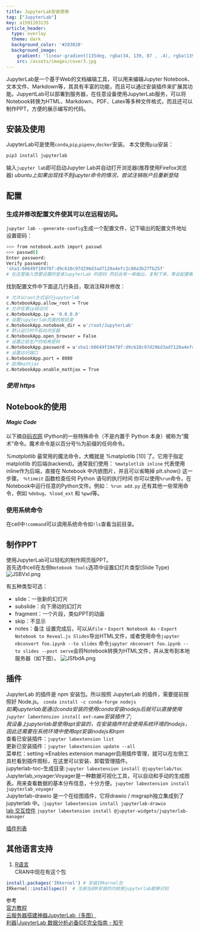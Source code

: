 ```yaml
---
title: JupyterLab安装使用
tag: ["JupyterLab"]
key: a1591103135
article_header:
  type: overlay
  theme: dark
  background_color: '#203028'
  background_image:
    gradient: 'linear-gradient(135deg, rgba(34, 139, 87 , .4), rgba(139, 34, 139, .4))'
    src: /assets/images/cover3.jpg
---
```

JupyterLab是一个基于Web的文档编辑工具，可以用来编辑Jupyter Notebook、文本文件、Markdown等，其具有丰富的功能，而且可以通过安装插件来扩展其功能。JupyertLab可以部署到服务器，在任意设备使用JupyterLab服务，可以将Notebook转换为HTML、Markdown、PDF、Latex等多种文件格式，而且还可以制作PPT，方便的展示编写的代码。
<!--more-->

## 安装及使用  
JupyterLab可是使用`conda`,`pip`,`pipenv`,`docker`安装。
本文使用`pip`安装：
```bash
pip3 install jupyterlab
```
输入`jupyter lab`即可启动Jupyter Lab并自动打开浏览器(推荐使用Firefox浏览器)
*ubuntu上如果出现找不到jupyter命令的情况，尝试注销账户后重新登陆*
## 配置  
### 生成并修改配置文件使其可以在远程访问。  
`jupyter lab --generate-config`生成一个配置文件，记下输出的配置文件地址
设置密码：
```bash
>>> from notebook.auth import passwd
>>> passwd()
Enter password:
Verify password:
'sha1:60649f10478f:d9c610c97d296d3ad7120a4efc2c80a3b27fb25f'
# 在这里输入想要设置的登录JupyterLab 的密码 然后会有一串输出，复制下来，等会配置需要使用
```

找到配置文件中下面这几行条目，取消注释并修改：
```bash
# 允许以root方式运行jupyterlab
c.NotebookApp.allow_root = True
# 允许任意ip段访问
c.NotebookApp.ip = '0.0.0.0'
# 设置jupyterlab页面的根目录
c.NotebookApp.notebook_dir = u'/root/JupyterLab'
# 默认运行时不启动浏览器
c.NotebookApp.open_browser = False 
# 设置之前生产的哈希密码
c.NotebookApp.password = u'sha1:60649f10478f:d9c610c97d296d3ad7120a4efc2c80a3b27fb25f' # 上面生成的密码sha1
# 设置访问端口
c.NotebookApp.port = 8080
# 启用mathjax
c.NotebookApp.enable_mathjax = True
```

### *使用 https*

## Notebook的使用
#### *Magic Code*  
以下摘自[码农网](https://www.codercto.com/a/75771.html)
IPython的一些特殊命令（不是内置于 Python 本身）被称为“魔术”命令。魔术命令是以百分号％为前缀的任何命令。

*%matplotlib*
最常用的魔法命令，大概就是 %matplotlib [10] 了。它用于指定 matplotlib 的后端(backend)。通常我们使用：
`%matplotlib inline`
代表使用 inline作为后端，直接在 Notebook 中内嵌图片，并且可以省略掉 plt.show() 这一步骤。
`％timeit` 函数检查任何 Python 语句的执行时间
你可以使用`%run`命令，在Notebook中运行任意的Python文件。例如：
`%run add.py`
还有其他一些常用命令，例如 `%debug`、`%load_ext` 和 `%pwd`等。  
### 使用系统命令
在cell中`!command`可以调用系统命令如`!ls`查看当前目录。

## 制作PPT  
使用JupyterLab可以轻松的制作网页版PPT。  
首先选中cell在左侧`Notebook Tools`选项中设置幻灯片类型(Slide Type)  
![JSBVxI.png](https://s1.ax1x.com/2020/04/14/JSBVxI.png)

有五种类型可选： 
- slide：一张新的幻灯片
- subslide：向下滑动的幻灯片
- fragment：一个片段，类似PPT的动画
- skip：不显示
- notes：备注 
设置完成后，可以从`File` - `Export Notebook As` - `Export Notebook to Reveal.js Slides`导出HTML文件，或者使用命令`jupyter nbconvert foo.ipynb --to slides`
命令`jupyter nbconvert foo.ipynb --to slides --post serve`会将Notebook转换为HTML文件，并从发布到本地服务器（如下图）。
![JSfbdA.png](https://s1.ax1x.com/2020/04/14/JSfbdA.png)

## 插件  
JupyterLab 的插件是 npm 安装包。所以按照 JupyterLab 的插件，需要提前按照好 Node.js。
`conda install -c conda-forge nodejs`  
*如果jupyterlab是通过conda安装的使用conda安装nodejs后就可以直接使用`jupyter labextension install ext-name`安装插件了;  
我设备上jupyterlab是使用apt安装的，在安装插件时会使用系统环境的nodejs，因此还需要在系统环境中使用apt安装nodejs和npm*  
查看已安装插件：`jupyter labextension list`  
更新已安装插件：`jupyter labextension update --all`  
菜单栏：setting->Enables extension manager启用插件管理，就可以在左侧工具栏看到插件图标，在这里可以安装、卸载管理插件。  
 jupyterlab-toc–生成目录:`jupyter labextension install @jupyterlab/toc`  
 Jupyterlab_voyager:Voyager是一种数据可视化工具，可以自动和手动的生成图表。用来查看数据的基本分布信息，十分方便。`jupyter labextension install jupyterlab_voyager
`  
Jupyterlab-drawio 是一个在绘图插件，它将drawio / mxgraph独立集成到了 jupyterlab 中。:`jupyter labextension install jupyterlab-drawio
`  
[lab 交互控件](https://ipywidgets.readthedocs.io/en/latest/examples/Using%20Interact.html) `jupyter labextension install @jupyter-widgets/jupyterlab-manager`

[插件列表](https://github.com/topics/jupyterlab-extension)

## 其他语言支持
1. [R语言](https://github.com/IRkernel/IRkernel)  
CRAN中现在有这个包
```R
install.packages('IRkernel') # 安装IRkernel包
IRkernel::installspec()  # 注册当前R安装的内核使jupyterlab能够识别
```

参考  
[官方教程](https://jupyterlab.readthedocs.io/en/stable/getting_started/installation.html)  
[云服务器搭建神器JupyterLab（多图）](https://zhuanlan.zhihu.com/p/48387217)  
[利器|JupyterLab 数据分析必备IDE完全指南 - 知乎](https://zhuanlan.zhihu.com/p/67959768)